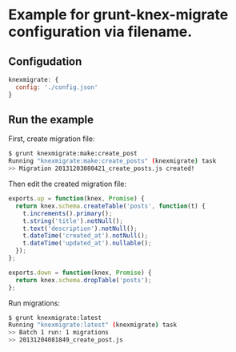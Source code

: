 # Example for grunt-knex-migrate configuration via filename.

## Configudation

```js
knexmigrate: {
  config: './config.json'
}
```

## Run the example

First, create migration file:

```bash
$ grunt knexmigrate:make:create_post
Running "knexmigrate:make:create_posts" (knexmigrate) task
>> Migration 20131203080421_create_posts.js created!
```

Then edit the created migration file:

```js
exports.up = function(knex, Promise) {
  return knex.schema.createTable('posts', function(t) {
    t.increments().primary();
    t.string('title').notNull();
    t.text('description').notNull();
    t.dateTime('created_at').notNull();
    t.dateTime('updated_at').nullable();
  });
};

exports.down = function(knex, Promise) {
  return knex.schema.dropTable('posts');
};
```

Run migrations:

```bash
$ grunt knexmigrate:latest
Running "knexmigrate:latest" (knexmigrate) task
>> Batch 1 run: 1 migrations
>> 20131204081849_create_post.js
```
